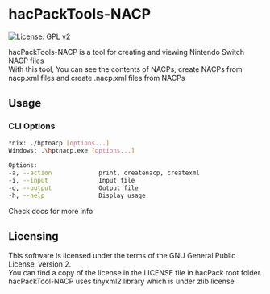 # hacPackTools-NACP

[![License: GPL v2](https://img.shields.io/badge/License-GPL%20v2-blue.svg)](https://www.gnu.org/licenses/old-licenses/gpl-2.0.en.html)

hacPackTools-NACP is a tool for creating and viewing Nintendo Switch NACP files  
With this tool, You can see the contents of NACPs, create NACPs from nacp.xml files and create .nacp.xml files from NACPs

## Usage

### CLI Options  

```bash
*nix: ./hptnacp [options...]  
Windows: .\hptnacp.exe [options...]  
  
Options:  
-a, --action             print, createnacp, createxml  
-i, --input              Input file  
-o, --output             Output file  
-h, --help               Display usage
```

Check docs for more info

## Licensing

This software is licensed under the terms of the GNU General Public License, version 2.  
You can find a copy of the license in the LICENSE file in hacPack root folder.  
hacPackTool-NACP uses tinyxml2 library which is under zlib license